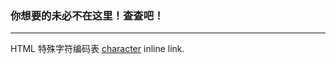 <meta charset="utf-8">
<meta name="keywords" content="react,angualr,ng-if,ngif,ng-switch,ng-switch-when" />
<meta name="description" content="html" />
<meta name="viewport" content="width=device-width">
<link rel="stylesheet" href="./../../stylesheets/styles.css">
<link rel="stylesheet" href="./../../stylesheets/github-light.css">

 ### 你想要的未必不在这里！查查吧！
 _________________
  HTML 特殊字符编码表 [character](/article/blog/html-special-characters.html "character") inline link.
